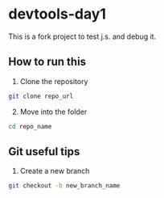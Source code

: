 # devtools-day1

This is a fork project to test j.s. and debug it.

## How to run this 
1. Clone the repository
```bash
git clone repo_url
```
2. Move into the folder
```bash
cd repo_name
```

## Git useful tips
1. Create a new branch
```bash
git checkout -b new_branch_name
```
